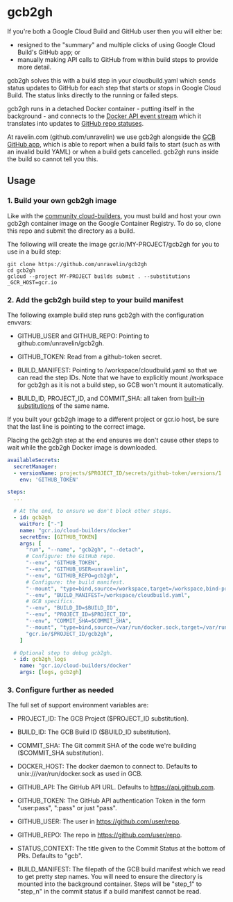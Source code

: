 # gcb2gh

If you're both a Google Cloud Build and GitHub user then you will either be:

- resigned to the "summary" and multiple clicks of using Google Cloud Build's
  GitHub app; or
- manually making API calls to GitHub from within build steps to provide more
  detail.

gcb2gh solves this with a build step in your cloudbuild.yaml which sends status
updates to GitHub for each step that starts or stops in Google Cloud Build. The
status links directly to the running or failed steps.

gcb2gh runs in a detached Docker container - putting itself in the background -
and connects to the [Docker API event
stream](https://docs.docker.com/engine/api/v1.41/#operation/SystemEvents) which
it translates into updates to [GitHub repo
statuses](https://docs.github.com/en/rest/reference/repos#create-a-commit-status).

At ravelin.com (github.com/unravelin) we use gcb2gh alongside the [GCB GitHub
app](https://github.com/marketplace/google-cloud-build), which is able to report
when a build fails to start (such as with an invalid build YAML) or when a build
gets cancelled. gcb2gh runs inside the build so cannot tell you this.

## Usage

### 1. Build your own gcb2gh image

Like with the [community
cloud-builders](https://github.com/GoogleCloudPlatform/cloud-builders-community),
you must build and host your own gcb2gh container image on the Google Container
Registry. To do so, clone this repo and submit the directory as a build.

The following will create the image gcr.io/MY-PROJECT/gcb2gh for you to use in a
build step:

```
git clone https://github.com/unravelin/gcb2gh
cd gcb2gh
gcloud --project MY-PROJECT builds submit . --substitutions _GCR_HOST=gcr.io
```

### 2. Add the gcb2gh build step to your build manifest

The following example build step runs gcb2gh with the configuration envvars:

- GITHUB_USER and GITHUB_REPO: Pointing to github.com/unravelin/gcb2gh.

- GITHUB_TOKEN: Read from a github-token secret.

- BUILD_MANIFEST: Pointing to /workspace/cloudbuild.yaml so that we can read the
  step IDs. Note that we have to explicitly mount /workspace for gcb2gh as it is
  not a build step, so GCB won't mount it automatically.

- BUILD_ID, PROJECT_ID, and COMMIT_SHA: all taken from [built-in
  substitutions](https://cloud.google.com/build/docs/configuring-builds/substitute-variable-values)
  of the same name.

If you built your gcb2gh image to a different project or gcr.io host, be sure
that the last line is pointing to the correct image.

Placing the gcb2gh step at the end ensures we don't cause other steps to wait
while the gcb2gh Docker image is downloaded.

```yaml
availableSecrets:
  secretManager:
  - versionName: projects/$PROJECT_ID/secrets/github-token/versions/1
    env: 'GITHUB_TOKEN'

steps:
  ...

  # At the end, to ensure we don't block other steps.
  - id: gcb2gh
    waitFor: ["-"]
    name: "gcr.io/cloud-builders/docker"
    secretEnv: [GITHUB_TOKEN]
    args: [
      "run", "--name", "gcb2gh", "--detach",
      # Configure: the GitHub repo.
      "--env", "GITHUB_TOKEN",
      "--env", "GITHUB_USER=unravelin",
      "--env", "GITHUB_REPO=gcb2gh",
      # Configure: the build manifest.
      "--mount", "type=bind,source=/workspace,target=/workspace,bind-propagation=rprivate",
      "--env", "BUILD_MANIFEST=/workspace/cloudbuild.yaml",
      # GCB specifics.
      "--env", "BUILD_ID=$BUILD_ID",
      "--env", "PROJECT_ID=$PROJECT_ID",
      "--env", "COMMIT_SHA=$COMMIT_SHA",
      "--mount", "type=bind,source=/var/run/docker.sock,target=/var/run/docker.sock,bind-propagation=rprivate",
      "gcr.io/$PROJECT_ID/gcb2gh",
    ]

  # Optional step to debug gcb2gh.
  - id: gcb2gh_logs
    name: "gcr.io/cloud-builders/docker"
    args: [logs, gcb2gh]
```

### 3. Configure further as needed

The full set of support environment variables are:

- PROJECT_ID: The GCB Project ($PROJECT_ID substitution).

- BUILD_ID: The GCB Build ID ($BUILD_ID substitution).

- COMMIT_SHA: The Git commit SHA of the code we're building ($COMMIT_SHA
  substitution).

- DOCKER_HOST: The docker daemon to connect to. Defaults to
  unix:///var/run/docker.sock as used in GCB.

- GITHUB_API: The GitHub API URL. Defaults to https://api.github.com.

- GITHUB_TOKEN: The GitHub API authentication Token in the form "user:pass",
  ":pass" or just "pass".

- GITHUB_USER: The user in https://github.com/user/repo.

- GITHUB_REPO: The repo in https://github.com/user/repo.

- STATUS_CONTEXT: The title given to the Commit Status at the bottom of PRs.
  Defaults to "gcb".

- BUILD_MANIFEST: The filepath of the GCB build manifest which we read to get
  pretty step names. You will need to ensure the directory is mounted into the
  background container. Steps will be "step_1" to "step_n" in the commit status
  if a build manifest cannot be read.
